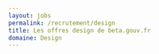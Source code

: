 ```yaml
---
layout: jobs
permalink: /recrutement/design
title: Les offres design de beta.gouv.fr
domaine: Design
---
```

